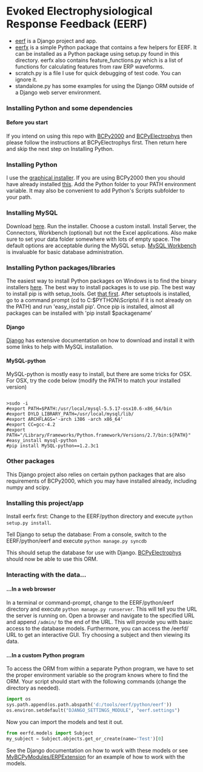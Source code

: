 # Evoked Electrophysiological Response Feedback (EERF)

- [eerf](https://github.com/cboulay/EERF/tree/master/python/eerf) is a Django project and app.
- [eerfx](https://github.com/cboulay/EERF/tree/master/python/eerfx) is a simple Python package
that contains a few helpers for EERF. It can be installed as a Python package using setup.py
found in this directory. eerfx also contains feature_functions.py which is a list of functions for calculating features from raw ERP waveforms.
- scratch.py is a file I use for quick debugging of test code. You can ignore it.
- standalone.py has some examples for using the Django ORM outside of a Django web server environment.

### Installing Python and some dependencies

#### Before you start
If you intend on using this repo with [BCPy2000](http://bci2000.org/downloads/BCPy2000/BCPy2000.html)
and [BCPyElectrophys](https://github.com/cboulay/BCPyElectrophys) then please follow the instructions
at BCPyElectrophys first. Then return here and skip the next step on Installing Python.

### Installing Python
I use the [graphical installer](http://www.python.org/download/).
If you are using BCPy2000 then you should have already installed [this](http://www.python.org/download/releases/2.6.6/).
Add the Python folder to your PATH environment variable. It may also be convenient to add Python's Scripts subfolder to your path.

### Installing MySQL
Download [here](http://dev.mysql.com/downloads/).
Run the installer. Choose a custom install. Install Server, the Connectors, Workbench (optional) but not the Excel applications.
Also make sure to set your data folder somewhere with lots of empty space.
The default options are acceptable during the MySQL setup.
[MySQL Workbench](http://dev.mysql.com/downloads/workbench/) is invaluable for basic database administration.

### Installing Python packages/libraries
The easiest way to install Python packages on Windows is to find the binary installers [here](http://www.lfd.uci.edu/~gohlke/pythonlibs/).
The best way to install packages is to use pip. The best way to install pip is with setup_tools. Get [that first](http://pypi.python.org/pypi/setuptools).
After setuptools is installed, go to a command prompt (cd to C:\$PYTHON\Scripts\ if it is not already on the PATH) and run 'easy_install pip'.
Once pip is installed, almost all packages can be installed with 'pip install $packagename'

#### Django
[Django](https://docs.djangoproject.com/en/1.4/intro/install/) has extensive documentation on
how to download and install it with some links to help with MySQL installation.

#### MySQL-python
MySQL-python is mostly easy to install, but there are some tricks for OSX.
For OSX, try the code below (modify the PATH to match your installed version)

```

>sudo -i
#export PATH=$PATH:/usr/local/mysql-5.5.17-osx10.6-x86_64/bin
#export DYLD_LIBRARY_PATH=/usr/local/mysql/lib/
#export ARCHFLAGS='-arch i386 -arch x86_64'
#export CC=gcc-4.2
#export PATH="/Library/Frameworks/Python.framework/Versions/2.7/bin:${PATH}"
#easy_install mysql-python
#pip install MySQL-python==1.2.3c1

```

### Other packages
This Django project also relies on certain python packages that are also requirements of BCPy2000,
 which you may have installed already, including numpy and scipy.

### Installing this project/app

Install eerfx first: Change to the EERF/python directory and execute `python setup.py install`.

Tell Django to setup the database: From a console, switch to the EERF/python/eerf and execute
`python manage.py syncdb`

This should setup the database for use with Django.
[BCPyElectrophys](https://github.com/cboulay/BCPyElectrophys) should now be able to use this ORM.

### Interacting with the data...

#### ...In a web browser

In a terminal or command-prompt, change to the EERF/python/eerf directory and execute
`python manage.py runserver`.
This will tell you the URL the server is running on.
Open a browser and navigate to the specified URL and append `/admin/` to the end of the URL.
This will provide you with basic access to the database models.
Furthermore, you can access the /eerfd/ URL to get an interactive GUI. Try choosing a subject
and then viewing its data.

#### ...In a custom Python program

To access the ORM from within a separate Python program, we have to set the proper environment variable so the program knows where to find the ORM.
Your script should start with the following commands (change the directory as needed).

```python
import os
sys.path.append(os.path.abspath('d:/tools/eerf/python/eerf'))
os.environ.setdefault("DJANGO_SETTINGS_MODULE", "eerf.settings")
```

Now you can import the models and test it out.

```python
from eerfd.models import Subject
my_subject = Subject.objects.get_or_create(name='Test')[0]
```

See the Django documentation on how to work with these models or see [MyBCPyModules/ERPExtension](https://github.com/cboulay/MyBCPyModules/blob/master/ERPExtension.py)
for an example of how to work with the models.